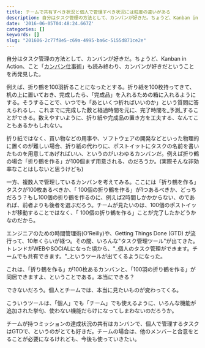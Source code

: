 ```yaml
---
title: チームで共有すべき状況と個人で管理すべき状況には粒度の違いがある
description: 自分はタスク管理の方法として、カンバンが好きだ。ちょうど、Kanban in Action、こと「カンバン仕事術」も読み終わり、カンバンが好きだということを再発見した。
date: '2016-06-05T04:48:24.667Z'
categories: []
keywords: []
slug: "201606-2c77f8e5-c69a-4995-ba6c-5155d871ce2e"
---
```

自分はタスク管理の方法として、カンバンが好きだ。ちょうど、Kanban in Action、こと「[カンバン仕事術](http://www.amazon.co.jp/dp/487311764X/)」も読み終わり、カンバンが好きだということを再発見した。

例えば、折り鶴を100羽折ることになったとする。折り紙を100枚持ってきて、机の上に置いておき、完成したら、「完成品」を入れるための箱に入れるようにする。そうすることで、いつでも「あといくつ折ればいいのか」という質問に答えられるし、これまでに完成した数と経過時間を元に、完了時間を_予測_することができる。数えやすいように、折り紙や完成品の置き方を工夫する、なんてこともあるかもしれない。

折り紙ではなく、買い物などの用事や、ソフトウェアの開発などといった物理的に置くのが難しい場合、折り紙の代わりに、ポストイットにタスクの名前を書いたものを用意してあげればいい、というのがいわゆるカンバンだ。例えば折り鶴の場合「折り鶴を作る」が100個まず用意される、のだろうか。(実際そんな非効率なことはしないと思うけども)

一方、複数人で管理しているカンバンを考えてみる。ここには「折り鶴を作る」タスクが100枚あるべきか、「 100個の折り鶴を作る」が1つあるべきか、どっちだろう？もし100個の折り鶴を作るのに、例えば2時間しかかからない、のであれば、前者よりも後者を選ぶだろう。チームが見たいのは、100個のポストイットが移動することではなく、「 100個の折り鶴を作る」ことが完了したかどうかなのだから。

エンジニアのための時間管理術(O'Reilly)や、Getting Things Done (GTD) が流行って、10年くらいが経つ。その間、いろんな"タスク管理ツール"が出てきた。トレンドがWEBやSOCIALになった頃から、"_個人のタスク管理ができます。チームでも共有できます。"_というツールが出てくるようになった。

これは、「折り鶴を作る」が100枚あるカンバンと、「100羽の折り鶴を作る」が同居できますよ、ということである。本当にできる？

できないだろう。個人とチームでは、本当に見たいものが変わってくる。

こういうツールは、「個人」でも「チーム」でも使えるように、いろんな機能が追加された挙句、使わない機能だらけになってしまわないのだろうか。

チームが持つミッションの達成状況の共有はカンバンで、個人で管理するタスクはGTDで、というのがとても好きだ。チームの場合は、他のメンバーと合意をとることが必要になるけれども、今後も使っていきたい。